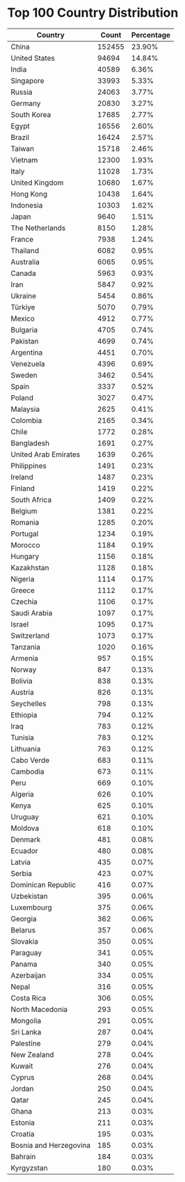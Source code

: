 # Top 100 Country Distribution
| Country | Count | Percentage |
|----|----|----|
| China | 152455 | 23.90% |
| United States | 94694 | 14.84% |
| India | 40589 | 6.36% |
| Singapore | 33993 | 5.33% |
| Russia | 24063 | 3.77% |
| Germany | 20830 | 3.27% |
| South Korea | 17685 | 2.77% |
| Egypt | 16556 | 2.60% |
| Brazil | 16424 | 2.57% |
| Taiwan | 15718 | 2.46% |
| Vietnam | 12300 | 1.93% |
| Italy | 11028 | 1.73% |
| United Kingdom | 10680 | 1.67% |
| Hong Kong | 10438 | 1.64% |
| Indonesia | 10303 | 1.62% |
| Japan | 9640 | 1.51% |
| The Netherlands | 8150 | 1.28% |
| France | 7938 | 1.24% |
| Thailand | 6082 | 0.95% |
| Australia | 6065 | 0.95% |
| Canada | 5963 | 0.93% |
| Iran | 5847 | 0.92% |
| Ukraine | 5454 | 0.86% |
| Türkiye | 5070 | 0.79% |
| Mexico | 4912 | 0.77% |
| Bulgaria | 4705 | 0.74% |
| Pakistan | 4699 | 0.74% |
| Argentina | 4451 | 0.70% |
| Venezuela | 4396 | 0.69% |
| Sweden | 3462 | 0.54% |
| Spain | 3337 | 0.52% |
| Poland | 3027 | 0.47% |
| Malaysia | 2625 | 0.41% |
| Colombia | 2165 | 0.34% |
| Chile | 1772 | 0.28% |
| Bangladesh | 1691 | 0.27% |
| United Arab Emirates | 1639 | 0.26% |
| Philippines | 1491 | 0.23% |
| Ireland | 1487 | 0.23% |
| Finland | 1419 | 0.22% |
| South Africa | 1409 | 0.22% |
| Belgium | 1381 | 0.22% |
| Romania | 1285 | 0.20% |
| Portugal | 1234 | 0.19% |
| Morocco | 1184 | 0.19% |
| Hungary | 1156 | 0.18% |
| Kazakhstan | 1128 | 0.18% |
| Nigeria | 1114 | 0.17% |
| Greece | 1112 | 0.17% |
| Czechia | 1106 | 0.17% |
| Saudi Arabia | 1097 | 0.17% |
| Israel | 1095 | 0.17% |
| Switzerland | 1073 | 0.17% |
| Tanzania | 1020 | 0.16% |
| Armenia | 957 | 0.15% |
| Norway | 847 | 0.13% |
| Bolivia | 838 | 0.13% |
| Austria | 826 | 0.13% |
| Seychelles | 798 | 0.13% |
| Ethiopia | 794 | 0.12% |
| Iraq | 783 | 0.12% |
| Tunisia | 783 | 0.12% |
| Lithuania | 763 | 0.12% |
| Cabo Verde | 683 | 0.11% |
| Cambodia | 673 | 0.11% |
| Peru | 669 | 0.10% |
| Algeria | 626 | 0.10% |
| Kenya | 625 | 0.10% |
| Uruguay | 621 | 0.10% |
| Moldova | 618 | 0.10% |
| Denmark | 481 | 0.08% |
| Ecuador | 480 | 0.08% |
| Latvia | 435 | 0.07% |
| Serbia | 423 | 0.07% |
| Dominican Republic | 416 | 0.07% |
| Uzbekistan | 395 | 0.06% |
| Luxembourg | 375 | 0.06% |
| Georgia | 362 | 0.06% |
| Belarus | 357 | 0.06% |
| Slovakia | 350 | 0.05% |
| Paraguay | 341 | 0.05% |
| Panama | 340 | 0.05% |
| Azerbaijan | 334 | 0.05% |
| Nepal | 316 | 0.05% |
| Costa Rica | 306 | 0.05% |
| North Macedonia | 293 | 0.05% |
| Mongolia | 291 | 0.05% |
| Sri Lanka | 287 | 0.04% |
| Palestine | 279 | 0.04% |
| New Zealand | 278 | 0.04% |
| Kuwait | 276 | 0.04% |
| Cyprus | 268 | 0.04% |
| Jordan | 250 | 0.04% |
| Qatar | 245 | 0.04% |
| Ghana | 213 | 0.03% |
| Estonia | 211 | 0.03% |
| Croatia | 195 | 0.03% |
| Bosnia and Herzegovina | 185 | 0.03% |
| Bahrain | 184 | 0.03% |
| Kyrgyzstan | 180 | 0.03% |
